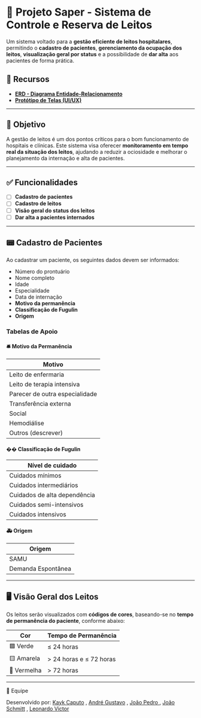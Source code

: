# 🏥 Projeto Saper - Sistema de Controle e Reserva de Leitos

Um sistema voltado para a **gestão eficiente de leitos hospitalares**, permitindo o **cadastro de pacientes**, **gerenciamento da ocupação dos leitos**, **visualização geral por status** e a possibilidade de **dar alta** aos pacientes de forma prática.

## 🔗 Recursos

* **[ERD - Diagrama Entidade-Relacionamento](https://lucid.app/lucidchart/67d9cad5-ae58-413d-a89a-deeb503fe604/edit?viewport_loc=-412%2C28%2C3408%2C1716%2C0_0&invitationId=inv_cb6ae705-8f7e-43c3-90e3-60a2d2d39094)**
* **[Protótipo de Telas (UI/UX)](https://www.canva.com/design/DAFktkgpFVA/rYvingvrfnDFrG8YryfboQ/edit?utm_content=DAFktkgpFVA&utm_campaign=designshare&utm_medium=link2&utm_source=sharebutton)**

---

## 📌 Objetivo

A gestão de leitos é um dos pontos críticos para o bom funcionamento de hospitais e clínicas. Este sistema visa oferecer **monitoramento em tempo real da situação dos leitos**, ajudando a reduzir a ociosidade e melhorar o planejamento da internação e alta de pacientes.

---

## ✅ Funcionalidades

* [ ] **Cadastro de pacientes**
* [ ] **Cadastro de leitos**
* [ ] **Visão geral do status dos leitos**
* [ ] **Dar alta a pacientes internados**

---

## 📟 Cadastro de Pacientes

Ao cadastrar um paciente, os seguintes dados devem ser informados:

* Número do prontuário
* Nome completo
* Idade
* Especialidade
* Data de internação
* **Motivo da permanência**
* **Classificação de Fugulin**
* **Origem**

### Tabelas de Apoio

#### 🛎️ Motivo da Permanência

| Motivo                         |
| ------------------------------ |
| Leito de enfermaria            |
| Leito de terapia intensiva     |
| Parecer de outra especialidade |
| Transferência externa          |
| Social                         |
| Hemodiálise                    |
| Outros (descrever)             |

#### �� Classificação de Fugulin

| Nível de cuidado             |
| ---------------------------- |
| Cuidados mínimos             |
| Cuidados intermediários      |
| Cuidados de alta dependência |
| Cuidados semi-intensivos     |
| Cuidados intensivos          |

#### 🚑 Origem

| Origem             |
| ------------------ |
| SAMU               |
| Demanda Espontânea |

---

## 🖥️ Visão Geral dos Leitos

Os leitos serão visualizados com **códigos de cores**, baseando-se no **tempo de permanência do paciente**, conforme abaixo:

| Cor         | Tempo de Permanência    |
| ----------- | ----------------------- |
| 🟩 Verde    | ≤ 24 horas              |
| 🟨 Amarela  | > 24 horas e ≤ 72 horas |
| 🔴 Vermelha | > 72 horas              |

---
👥 Equipe

Desenvolvido por: [Kayk Caputo](https://github.com/KaykCaputo) , [André Gustavo](https://github.com/AndreXP1) , [João Pedro ](https://github.com/JPKP-Kuhn) , [João Schmitt](https://github.com/joaovs2004) , [Leonardo Victor](https://github.com/LeonardoVictorMuller)

